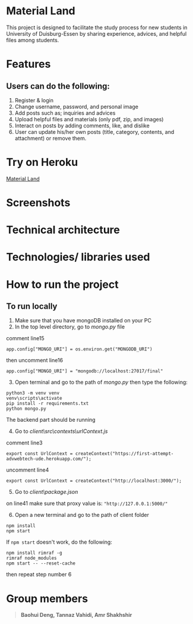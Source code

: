 # Material Land
This project is designed to facilitate the study process for new students in University of Duisburg-Essen by sharing experience, advices, and helpful files among students.

# Features
## Users can do the following:
1. Register & login
2. Change username, password, and personal image
3. Add posts such as; inquiries and advices
4. Upload helpful files and materials (only pdf, zip, and images)
5. Interact on posts by adding comments, like, and dislike
6. User can update his/her own posts (title, category, contents, and attachment) or remove them. 

# Try on Heroku
[Material Land](https://flaskpro-advwebtech.herokuapp.com/)

# Screenshots


# Technical architecture

# Technologies/ libraries used

# How to run the project
## To run locally
1. Make sure that you have mongoDB installed on your PC
2. In the top level directory, go to *mongo.py* file

comment line15

`app.config["MONGO_URI"] = os.environ.get("MONGODB_URI")`

then uncomment line16

`app.config["MONGO_URI"] = "mongodb://localhost:27017/final"`

3. Open terminal and go to the path of *mongo.py* then type the following:
```
python3 -m venv venv
venv\scripts\activate
pip install -r requirements.txt
python mongo.py
```
The backend part should be running

4. Go to *client\src\contexts\urlContext.js*

comment line3

`export const UrlContext = createContext("https://first-attempt-advwebtech-ude.herokuapp.com/");`

uncomment line4

`export const UrlContext = createContext("http://localhost:3000/");`

5. Go to *client\package.json*

on line41 make sure that proxy value is: `"http://127.0.0.1:5000/"`

6. Open a new terminal and go to the path of client folder

```
npm install
npm start
```

If `npm start` doesn't work, do the following:
```
npm install rimraf -g
rimraf node_modules
npm start -- --reset-cache
```
then repeat step number 6

# Group members
> **Baohui Deng, Tannaz Vahidi, Amr Shakhshir**
